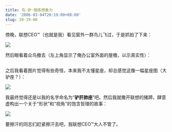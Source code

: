 ```yaml
---
title: 鸟·驴·锻炼想象力
date: '2006-03-04T20:19:00+08:00'
slug: 20-19-00
---
```


傍晚，联想CEO&#8482;（也就是我）看见窗外一群鸟儿飞过，于是抓拍了下来：

![](https://db.yihui.name/hexun/b_7E2D01B9814263AC.jpg)

然后眼看着众鸟撤去（左上角显示了俺办公室外面的屋檐，以示真实性）：

![]()

之后我看着图片觉得有些奇怪，本来我不太懂星座，却总感觉这像一幅星座图（大驴座？）：

![](https://db.yihui.name/hexun/b_70CA37BE7F8C4F25.jpg)

我最终觉得还是以我的名字命名为“**驴肝肺座**”吧。然后我就撒开联想的猪蹄，肆意虚构出一个关于“形状”和“视角”的饱含哲理的故事：

![](https://db.yihui.name/hexun/b_60817E7EBF2F243A.jpg)

要擦汗的同志们赶紧擦汗去吧，我联想CEO&#8482;大人不管了。
